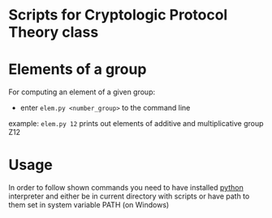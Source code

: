 # Scripts for Cryptologic Protocol Theory class

# Elements of a group
For computing an element of a given group:
* enter `elem.py <number_group>` to the command line  

example: `elem.py 12` prints out elements of additive and multiplicative group Z12

# Usage
In order to follow shown commands you need to have installed [python](https://www.python.org/downloads/) interpreter and either be in current directory with scripts or have path to them set in system variable PATH (on Windows)
